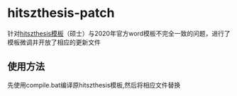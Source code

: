 # hitszthesis-patch

针对[hitszthesis模板](https://github.com/YangLaTeX/hitszthesis)（硕士）与2020年官方word模板不完全一致的问题，进行了模板微调并开放了相应的更新文件

## 使用方法

先使用compile.bat编译原hitszthesis模板,然后将相应文件替换
